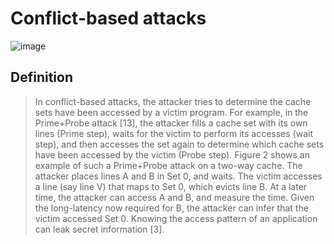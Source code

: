 # Conflict-based attacks
![image](https://user-images.githubusercontent.com/67637935/125395303-fa393080-e3e5-11eb-9e13-7f016c77af17.png)
## Definition
> In conflict-based attacks, the attacker tries to determine the cache sets have been accessed by a victim program. For example, in the Prime+Probe attack [13], the attacker fills a cache set with its own lines (Prime step), waits for the victim to perform its accesses (wait step), and then accesses the set again to determine which cache sets have been accessed by the victim (Probe step). Figure 2 shows an example of such a Prime+Probe attack on a two-way cache. The attacker places lines A and B in Set 0, and waits. The victim accesses a line (say line V) that maps to Set 0, which evicts line B. At a later time, the attacker can access A and B, and measure the time. Given the long-latency now required for B, the attacker can infer that the victim accessed Set 0. Knowing the access pattern of an application can leak secret information [3].
